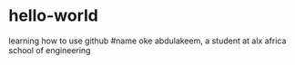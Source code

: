 # hello-world
learning how to use github
#name
oke abdulakeem, a student at alx africa school of engineering
